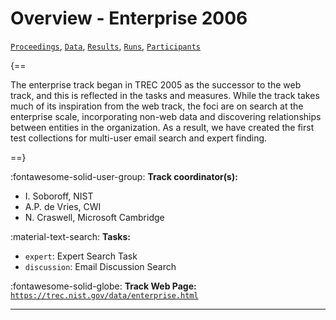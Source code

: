 # Overview - Enterprise 2006

[`Proceedings`](./proceedings.md), [`Data`](./data.md), [`Results`](./results.md), [`Runs`](./runs.md), [`Participants`](./participants.md)

{==

The enterprise track began in TREC 2005 as the successor to the web track, and this is reflected in the tasks and measures. While the track takes much of its inspiration from the web track, the foci are on search at the enterprise scale, incorporating non-web data and discovering relationships between entities in the organization. As a result, we have created the first test collections for multi-user email search and expert finding.

==}

:fontawesome-solid-user-group: **Track coordinator(s):**

- I. Soboroff, NIST 
- A.P. de Vries, CWI 
- N. Craswell, Microsoft Cambridge 

:material-text-search: **Tasks:**

- `expert`: Expert Search Task 
- `discussion`: Email Discussion Search 

:fontawesome-solid-globe: **Track Web Page:** [`https://trec.nist.gov/data/enterprise.html`](https://trec.nist.gov/data/enterprise.html) 

---

